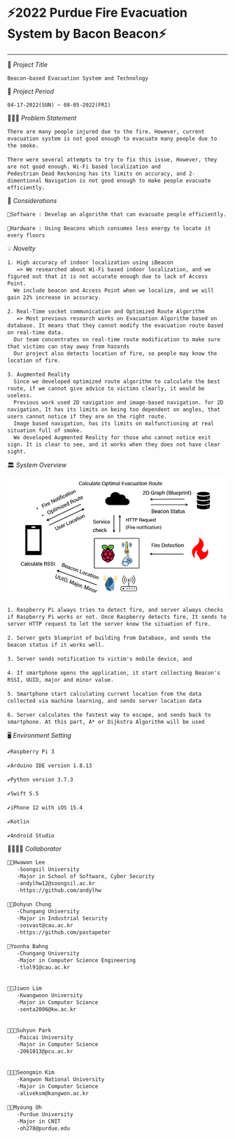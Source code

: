 # ⚡2022 Purdue Fire Evacuation System by Bacon Beacon⚡
<hr>

📑 *Project Title*
        
    Beacon-based Evacuation System and Technology

📅 *Project Period*

    04-17-2022(SUN) ~ 08-05-2022(FRI)

🧖🏻‍♀️ *Problem Statement*
    
    There are many people injured due to the fire. However, current evacuation system is not good enough to evacuate many people due to the smoke.

    There were several attempts to try to fix this issue, However, they are not good enough. Wi-Fi based localization and 
    Pedestrian Dead Reckoning has its limits on accuracy, and 2-dimentional Navigation is not good enough to make people evacuate efficiently.


📖 *Considerations*

    🥕Software : Develop an algorithm that can evacuate people efficiently.
    
    🥕Hardware : Using Beacons which consumes less energy to locate it every floors

💡 *Novelty*

    1. High accuracy of indoor localization using iBeacon
       => We researched about Wi-Fi based indoor localization, and we figured out that it is not accurate enough due to lack of Access Point.
      We include beacon and Access Point when we localize, and we will gain 22% increase in accuracy.
      
    2. Real-Time socket communication and Optimized Route Algorithm
       => Most previous research works on Evacuation Algorithm based on database. It means that they cannot modify the evacuation route based on real-time data.
      Our team concentrates on real-time route modification to make sure that victims can stay away from hazards
      Our project also detects location of fire, so people may know the location of fire.
      
    3. Augmented Reality
      Since we developed optimized route algorithm to calculate the best route, if we cannot give advice to victims clearly, it would be useless.
      Previous work used 2D navigation and image-based navigation. for 2D navigation, It has its limits on being too dependent on angles, that users cannot notice if they are on the right route.
      Image based navigation, has its limits on malfunctioning at real situation full of smoke.
      We developed Augmented Reality for those who cannot notice exit sign. It is clear to see, and it works when they does not have clear sight.

🏛 *System Overview*
 <p align="center">
   <img src="https://github.com/BeaconAR/BEST/raw/main/image/Overview.png" alt="Image Error"/>
</p>
    
    1. Raspberry Pi always tries to detect fire, and server always checks if Raspberry Pi works or not. Once Raspberry detects fire, It sends to server HTTP request to let the server know the situation of fire.
    
    2. Server gets blueprint of building from Database, and sends the beacon status if it works well.
    
    3. Server sends notification to victim's mobile device, and 
    
    4. If smartphone opens the application, it start collecting Beacon's RSSI, UUID, major and minor value.
    
    5. Smartphone start calculating current location from the data collected via machine learning, and sends server location data
    
    6. Server calculates the fastest way to escape, and sends back to smartphone. At this part, A* or Dijkstra Algorithm will be used
 
🖥️ *Environment Setting*

    ✔️Raspberry Pi 3
    
    ✔️Arduino IDE version 1.8.13
    
    ✔️Python version 3.7.3 
    
    ✔️Swift 5.5
    
    ✔️iPhone 12 with iOS 15.4
    
    ✔️Kotlin

    ✔️Android Studio
  
👨‍👩‍👧‍👧 *Collaborator*
     
    👩‍💻Hwawon Lee
       -Soongsil University
       -Major in School of Software, Cyber Security
       -andylhw12@soongsil.ac.kr
       -https://github.com/andylhw
       
    🎅🏻Dohyun Chung
       -Chungang University
       -Major in Industrial Security
       -sosvast@cau.ac.kr
       -https://github.com/pastapeter
      
    👰Yoonha Bahng
       -Chungang University
       -Major in Computer Science Engineering
       -tlol91@cau.ac.kr
       
       
    👩‍🚀Jiwon Lim
       -Kwangwoon University
       -Major in Computer Science
       -senta2006@kw.ac.kr
       
    
    👨🏻‍🦱Suhyun Park
       -Paicai University
       -Major in Computer Science
       -2061013@pcu.ac.kr

    
    👨🏻‍💼Seongmin Kim
       -Kangwon National University
       -Major in Computer Science
       -aliveksm@kangwon.ac.kr
    
    🧔🏻Myoung Oh
       -Purdue University
       -Major in CNIT
       -oh278@purdue.edu
